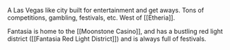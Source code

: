 A Las Vegas like city built for entertainment and get aways. Tons of competitions, gambling, festivals, etc. West of [[Etheria]].

Fantasia is home to the [[Moonstone Casino]], and has a bustling red light district ([[Fantasia Red Light District]]) and is always full of festivals.